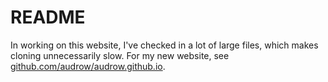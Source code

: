 README
======

In working on this website, I've checked in a lot of large files, which makes cloning unnecessarily slow. For my new website, see [github.com/audrow/audrow.github.io](https://github.com/audrow/audrow.github.io).
